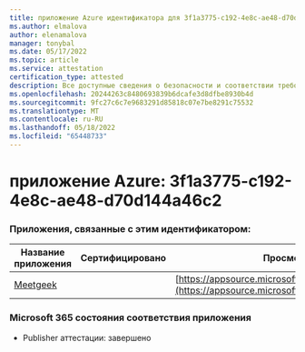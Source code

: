 ```yaml
---
title: приложение Azure идентификатора для 3f1a3775-c192-4e8c-ae48-d70d144a46c2
ms.author: elmalova
author: elenamalova
manager: tonybal
ms.date: 05/17/2022
ms.topic: article
ms.service: attestation
certification_type: attested
description: Все доступные сведения о безопасности и соответствии требованиям для 3f1a3775-c192-4e8c-ae48-d70d144a46c2.
ms.openlocfilehash: 20244263c8480693839b6dcafe3d8dfbe8930b4d
ms.sourcegitcommit: 9fc27c6c7e9683291d85818c07e7be8291c75532
ms.translationtype: MT
ms.contentlocale: ru-RU
ms.lasthandoff: 05/18/2022
ms.locfileid: "65448733"
---
```

# <a name="azure-app-id-3f1a3775-c192-4e8c-ae48-d70d144a46c2"></a>приложение Azure: 3f1a3775-c192-4e8c-ae48-d70d144a46c2


### <a name="apps-associated-with-this-id"></a>Приложения, связанные с этим идентификатором:
| **Название приложения** | **Сертифицировано** | **Просмотр в AppSource** |
|--------------|---------------|-----------------------|
| [Meetgeek](../forward/WA200003720.md) |  | [https://appsource.microsoft.com/product/office/WA200003720](https://appsource.microsoft.com/product/office/WA200003720) |

### <a name="microsoft-365-app-compliance-status"></a>Microsoft 365 состояния соответствия приложения
- Publisher аттестации: завершено
